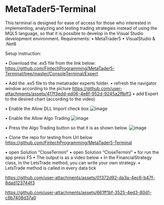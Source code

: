 # MetaTader5-Terminal

This terminal is designed for ease of access for those who  interested in implementing, analyzing and testing trading strategies instead of using the MQL5 language, so that it is possible to develop in the Visual Studio development environment.
Requirements:
•	MetaTrader5
•	VisualStudio & .Net8



Setup instruction:

•	Download the .ex5 file from the link below:
https://github.com/FintechProgramming/MetaTader5-Terminal/tree/master/ConsoleTerminal/Expert


•	Add the .ex5 file to the metatrader experts folder.
•	refresh the navigator window according to the picture
https://github.com/user-attachments/assets/417f3edd-ed06-4e8f-952d-9245a2ffbff3
•	add Expert to the desired chart (according to the video)

•	Enable the Allow DLL Import check box
![image](https://github.com/user-attachments/assets/a8bc9e98-2989-4083-abb5-cdfb7d8b9c63)


•	Enable the Allow Algo Trading
![image](https://github.com/user-attachments/assets/504c3a4b-9df7-4748-8473-e75c4bb73d7a)


•	Press the Algo Trading button so that it is as shown below.
![image](https://github.com/user-attachments/assets/1f981ddc-95f4-4433-878e-a31f9c5ae80e)

•	Clone the repo for testing from Url below 
https://github.com/FintechProgramming/MetaTader5-Terminal

•	open Solution “CloseTerminl”
•	open Solution “CloseTerminl”
•	for run the app press F5 
•	The output is as a video below
•	In the FinancialStrategy class, in the LetsTrade method, you can write your own strategy.
•	LetsTrade method is called in every data tick

https://github.com/user-attachments/assets/01372d92-da3a-4ec6-b47f-8dad123744f3














https://github.com/user-attachments/assets/661ff1bf-3525-4ed3-80d1-c8b7408d37a0








